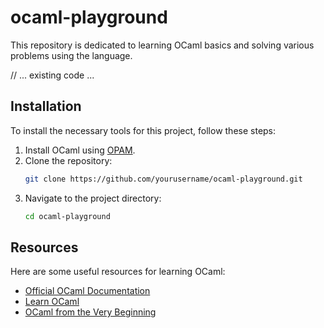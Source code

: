 # ocaml-playground

This repository is dedicated to learning OCaml basics and solving various problems using the language.

// ... existing code ...

## Installation

To install the necessary tools for this project, follow these steps:

1. Install OCaml using [OPAM](https://opam.ocaml.org/doc/Install.html).
2. Clone the repository:
   ```bash
   git clone https://github.com/yourusername/ocaml-playground.git
   ```
3. Navigate to the project directory:
   ```bash
   cd ocaml-playground
   ```

## Resources

Here are some useful resources for learning OCaml:

- [Official OCaml Documentation](https://ocaml.org/docs/)
- [Learn OCaml](https://ocaml.org/learn/)
- [OCaml from the Very Beginning](https://www.amazon.com/OCaml-Very-Beginning-Cambridge-Computer/dp/1108455500)

